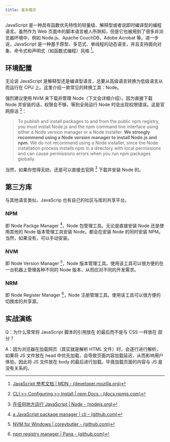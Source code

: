 ```yaml
---
title: 基本概念
---
```


JavaScript 是一种具有函数优先特性的轻量级、解释型或者说即时编译型的编程语言。虽然作为 Web 页面中的脚本语言被人所熟知，但是它也被用到了很多非浏览器环境中，例如 Node.js、Apache CouchDB、Adobe Acrobat 等。进一步说，JavaScript 是一种基于原型、多范式、单线程的动态语言，并且支持面向对象、命令式和声明式（如函数式编程）风格 [^MDN]。

[^MDN]: [JavaScript 参考文档 | MDN - (developer.mozilla.org)](https://developer.mozilla.org/zh-CN/docs/Web/JavaScript)

## 环境配置

无论说 JavaScript 是解释型还是编译型语言，总要从高级语言转换为低级语言从而运行在 CPU 上。这里介绍一款常见的转换工具：Node。

强烈建议使用 NVM 来下载并管理 Node（下文会详细介绍）。因为直接下载 Node 并安装的话，权限会不够，等到全局运行 Node 时会出现权限错误。这是官网原话 [^des]：

[^des]: [CLI >> Configuring >> Install | npm Docs - (docs.npmjs.com)](https://docs.npmjs.com/cli/v11/configuring-npm/install#description)

> To publish and install packages to and from the public npm registry, you must install Node.js and the npm command line interface using either a Node version manager or a Node installer. **We strongly recommend using a Node version manager to install Node.js and npm.** We do not recommend using a Node installer, since the Node installation process installs npm in a directory with local permissions and can cause permissions errors when you run npm packages globally.

当然，如果你觉得无妨，还是可以直接去官网 [^node] 下载并安装 Node 的。

[^node]: [在任何地方运行 JavaScript | Node - (nodejs.org)](https://nodejs.org/zh-cn)

## 第三方库

与其他语言类似，JavaScrip 也有自己的社区与库的共享平台。

### NPM

即 Node Packge Manager [^npm]，Node 包管理工具。无论是直接安装 Node 还是使用其他的 Node 版本管理工具安装 Node，都会在安装 Node 的同时安装 NPM。当然，如果没有，可以手动安装。

[^npm]: [a JavaScript package manager | cli - (github.com)](https://github.com/npm/cli)

### NVM

即 Node Version Manager [^nvm]，Node 版本管理工具。使用该工具可以很方便的在一台机器上管理各种不同的 Node 版本，从而应对不同的开发需求。

[^nvm]: [NVM for Windows | coreybutler - (github.com)](https://github.com/coreybutler/nvm-windows)

### NRM

即 Node Register Manager [^nrm]，Node 注册管理工具。使用该工具可以很方便的切换库的共享源。

[^nrm]: [npm registry manager | Pana - (github.com)](https://github.com/Pana/nrm)

## 实战演练

Q：为什么常常将 JavaScript 脚本的引用放在 <body> 的最后而不是与 CSS 一样放在 <head> 部分？

A：因为浏览器在加载网页（其实就是解析 HTML 文件）时，会逐行进行解析，如果将 JS 文件放在 head 中优先加载，会导致页面内容加载延迟，从而影响用户体验。因此将 JS 文件放在 body 的最后进行加载。毕竟加载页面的内容与 JS 是没有关系的。

